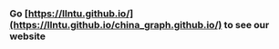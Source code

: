 ### Go [https://llntu.github.io/](https://llntu.github.io/china_graph.github.io/) to see our website
